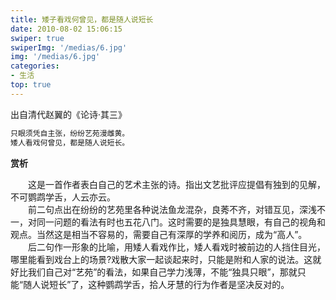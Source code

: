 ```yaml
---
title: 矮子看戏何曾见，都是随人说短长
date: 2010-08-02 15:06:15
swiper: true
swiperImg: '/medias/6.jpg'
img: '/medias/6.jpg'
categories:
- 生活
top: true
---
```


出自清代赵翼的《论诗·其三》

``` bash
只眼须凭自主张，纷纷艺苑漫雌黄。
矮人看戏何曾见，都是随人说短长。
```

**赏析**

　　这是一首作者表白自己的艺术主张的诗。指出文艺批评应提倡有独到的见解，不可鹦鹉学舌，人云亦云。  
　　前二句点出在纷纷的艺苑里各种说法鱼龙混杂，良莠不齐，对错互见，深浅不一，对同一问题的看法有时也五花八门。这时需要的是独具慧眼，有自己的视角和观点。当然这是相当不容易的，需要自己有深厚的学养和阅历，成为“高人”。  
　　后二句作一形象的比喻，用矮人看戏作比，矮人看戏时被前边的人挡住目光，哪里能看到戏台上的场景?戏散大家一起谈起来时，只能是附和人家的说法。这就好比我们自己对“艺苑”的看法，如果自己学力浅薄，不能“独具只眼”，那就只能“随人说短长”了，这种鹦鹉学舌，拾人牙慧的行为作者是坚决反对的。 